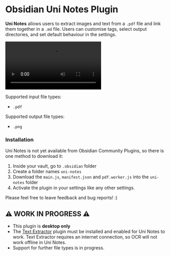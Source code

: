 # Obsidian Uni Notes Plugin

**Uni Notes** allows users to extract images and text from a `.pdf` file and link them together in a `.md` file. Users can customise tags, select output directories, and set default behaviour in the settings.

![ReadMe Demo](readme-assets/demo.mp4)

Supported input file types:
- `.pdf`

Supported output file types:
-  `.png`

### Installation
Uni Notes is not yet available from Obsidian Community Plugins, so there is one method to download it:
1. Inside your vault, go to `.obsidian` folder
2. Create a folder names `uni-notes`
3. Download the `main.js`, `manifest.json` and `pdf.worker.js` into the `uni-notes` folder
4. Activate the plugin in your settings like any other settings.

Please feel free to leave feedback and bug reports! :)

##  ⚠️ WORK IN PROGRESS ⚠️
-  This plugin is  **desktop only**
- The [Text Extractor](https://github.com/scambier/obsidian-text-extractor) plugin must be installed and enabled for Uni Notes to work. Text Extractor requires an internet connection, so OCR will not work offline in Uni Notes.
- Support for further file types is in progress.


